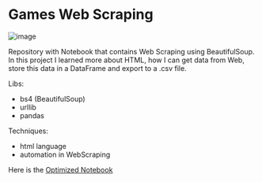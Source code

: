 # Games Web Scraping

![image](https://user-images.githubusercontent.com/64214285/198720885-04d3a59b-1b8c-4cba-b7c7-19a60ecd588a.png)

 Repository with Notebook that contains Web Scraping using BeautifulSoup. In this project I learned more about HTML, how I can get data from Web, store this data in a DataFrame and export to a .csv file.

Libs:
- bs4 (BeautifulSoup)
- urllib 
- pandas

Techniques:
- html language 
- automation in WebScraping

Here is the <a href="https://github.com/JulioHenri/Games-Web-Scraping/blob/master/Scraping_gamespot_2.ipynb"> Optimized Notebook </a>
